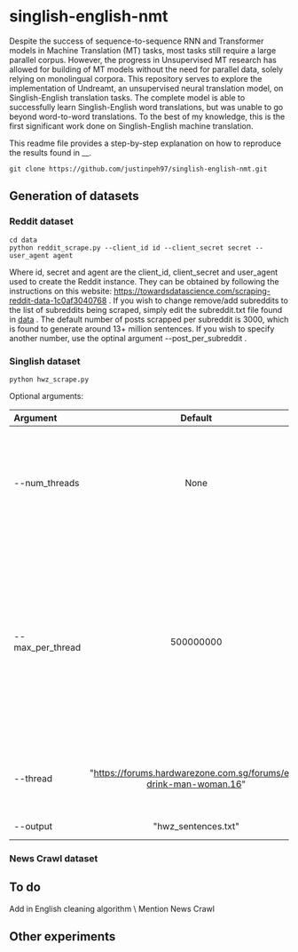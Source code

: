 # singlish-english-nmt
 
 Despite the success of sequence-to-sequence RNN and Transformer models in Machine Translation (MT) tasks, most tasks still require a large parallel corpus. However, the progress in Unsupervised MT research has allowed for building of MT models without the need for parallel data, solely relying on monolingual corpora. This repository serves to explore the implementation of Undreamt, an unsupervised neural translation model, on Singlish-English translation tasks. The complete model is able to successfully learn Singlish-English word translations, but was unable to go beyond word-to-word translations. To the best of my knowledge, this is the first significant work done on Singlish-English machine translation.
 
 This readme file provides a step-by-step explanation on how to reproduce the results found in __. 

```
git clone https://github.com/justinpeh97/singlish-english-nmt.git
```

 ## Generation of datasets
 
 ### Reddit dataset
 
```
cd data
python reddit_scrape.py --client_id id --client_secret secret --user_agent agent
```

Where id, secret and agent are the client_id, client_secret and user_agent used to create the Reddit instance. They can be obtained by following the instructions on this website: https://towardsdatascience.com/scraping-reddit-data-1c0af3040768 . If you wish to change remove/add subreddits to the list of subreddits being scraped, simply edit the subreddit.txt file found in [data](https://github.com/justinpeh97/singlish-english-nmt/tree/main/data) . The default number of posts scrapped per subreddit is 3000, which is found to generate around 13+ million sentences. If you wish to specify another number, use the optinal argument --post_per_subreddit .

### Singlish dataset

```
python hwz_scrape.py 
```

Optional arguments: 

| Argument            | Default       | Description   |	
| :------------------ |:-------------:| :-------------|
| --num_threads	      |	None   | Number of threads to scrape. If not specified (default = None), then all the threads will be scraped.
| --max_per_thread    | 500000000  | Maximum number of comments to scrape from each thread. Default number is an arbitrarily large number which means that all comments will be sraped. 
| --thread 	          |	"https://forums.hardwarezone.com.sg/forums/eat-drink-man-woman.16" 	| Thread to scrape from. Default is EDMW thread.
| --output 		         | "hwz_sentences.txt"	 | Name of output file. 

### News Crawl dataset


## To do

Add in English cleaning algorithm \\
Mention News Crawl

## Other experiments
